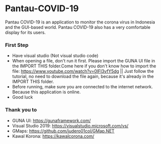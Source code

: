 # Pantau-COVID-19
Pantau COVID-19 is an application to monitor the corona virus in Indonesia and the GUI-based world. Pantau COVID-19 also has a very comfortable display for its users.

### First Step ###

* Have visual studio (Not visual studio code)
* When opening a file, don't run it first. Please import the GUNA UI file in the IMPORT THIS folder.Come here if you don't know how to import the file:           https://www.youtube.com/watch?v=0lFI3vfY5dg || Just follow the tutorial, no need to download the file again, because it's already in the IMPORT THIS folder.
* Before running, make sure you are connected to the internet network. Because this application is online.
* Good luck

### Thank you to ###
* GUNA UI: https://gunaframework.com/
* Visual Studio 2019: https://visualstudio.microsoft.com/vs/
* GMaps: https://github.com/judero01col/GMap.NET
* Kawal Korona: https://kawalcorona.com/
